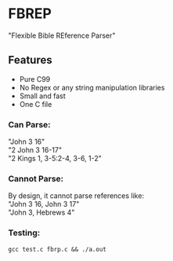 # FBREP
"Flexible Bible REference Parser"
## Features
* Pure C99
* No Regex or any string manipulation libraries
* Small and fast
* One C file

### Can Parse:
"John 3 16"  
"2 John 3 16-17"  
"2 Kings 1, 3-5:2-4, 3-6, 1-2"  

### Cannot Parse:
By design, it cannot parse references like:  
"John 3 16, John 3 17"  
"John 3, Hebrews 4"  

### Testing:
`gcc test.c fbrp.c && ./a.out`